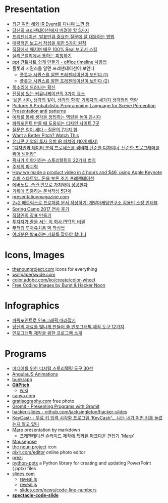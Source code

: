 Presentation
============
* [최근 여러 해외 IR Event를 다니며 느낀 점](http://www.venturesquare.net/562850)
* [당신의 프리젠테이션에서 버려야 할 5가지](http://ppss.kr/archives/35732)
* [프리젠테이션, 발표만큼 중요한 질문에 잘 대응하는 방법](http://ppss.kr/archives/36551)
* [매력적인 보고서 작성을 위한 5가지 원칙](http://ppss.kr/archives/37247)
* [직장에서 깨지며 배운 100% Real 보고서 스킬](https://brunch.co.kr/@lovewant/49)
* [실리콘밸리에서 통하는 피칭하기](http://www.venturesquare.net/578109)
* [ppt 간트차트 쉽게 만들기 - office timeline 사용법](http://blog.naver.com/chowin21/220326053200)
* 플롯과 시퀀스를 알면 프레젠테이션이 보인다
  * [플롯과 시퀀스를 알면 프레젠테이션이 보인다 (1)](http://ppss.kr/archives/42701)
  * [플롯과 시퀀스를 알면 프레젠테이션이 보인다 (2)](http://ppss.kr/archives/38185)
* [목소리에 드러나는 확신](http://newspeppermint.com/2015/05/13/m-confidence/)
* [진정성 있는 커뮤니케이션의 3가지 요소](http://ppss.kr/archives/19940)
* [‘넓은 시야, 생각의 깊이, 생각의 함축’ 기획자의 세가지 생각정리 역량](http://platum.kr/archives/16111)
* [Picture: A Probabilistic Programming Language for Scene Perception](http://www.cv-foundation.org/openaccess/content_cvpr_2015/papers/Kulkarni_Picture_A_Probabilistic_2015_CVPR_paper.pdf)
* [Presentation anti patterns](http://www.troyhunt.com/2015/06/speaker-style-bingo-10-presentation.html)
* [예제를 통해 생각을 정리하는 역량을 높여 봅시다](http://ppss.kr/archives/33568)
* [파워포인트 만들 때 도움되는 디자인 사이트 7곳](http://ppss.kr/archives/37434)
* [질문은 힘이 세다 – 질문의 7가지 힘](http://ppss.kr/archives/48428)
* [Want a Better Pitch? Watch This](https://medium.com/firm-narrative/want-a-better-pitch-watch-this-328b95c2fd0b)
* [유니콘 기업의 투자 유치 IR 피치덱 (10개 예시)](https://yeonlab.com/pitchdeck/)
* [“디자인과 데이터 분석 프로세스를 겸비해 단순한 디자이너, 단순한 프로그래머를 뛰어 넘어라”](http://www.venturesquare.net/595001)
* [픽사가 이야기하는 스토리텔링의 22가지 법칙](http://ppss.kr/archives/55271)
* [주제의 파괴력](http://ppss.kr/archives/56624)
* [How we made a product video in 4 hours and $46, using Apple Keynote](http://blog.weld.io/post/130468091870/how-we-made-a-product-video-in-keynote)
* [슈퍼 스타트업…돈을 부른 초기 프레젠테이션](http://techholic.co.kr/archives/41033)
* [에버노트, 습관 안으로 가져와야 성공한다](http://ppss.kr/archives/59152)
* [기획에 집중하는 문서작성 5단계](http://ppss.kr/archives/59150)
* [presentationmagazine.com](https://www.presentationmagazine.com/)
* [2×2 매트릭스로 프로처럼 문서 작성하기: 개발마케팅연구소 김용빈 소장 인터뷰](http://1boon.daum.net/ppss/5907148f6a8e510001e299fc)
* [Spring Camp 2017 연사 후기](http://blog.woniper.net/344)
* [직장인의 장표 만들기](https://brunch.co.kr/@hyungsukkim/70)
* [투자자가 줄을 서는 이 회사 PPT의 비결](http://naver.me/xzk4DqIC)
* [무적의 투자유치용 덱 작성법](http://bridge.500startups.co.kr/%EB%AC%B4%EC%A0%81%EC%9D%98-%ED%88%AC%EC%9E%90%EC%9C%A0%EC%B9%98%EC%9A%A9-%EB%8D%B1-%EC%9E%91%EC%84%B1%EB%B2%95/)
* [여러분은 발표하는 기회를 잡아야 합니다](http://aerosky.tistory.com/entry/%EC%97%AC%EB%9F%AC%EB%B6%84%EC%9D%80-%EB%B0%9C%ED%91%9C%ED%95%98%EB%8A%94-%EA%B8%B0%ED%9A%8C%EB%A5%BC-%EC%9E%A1%EC%95%84%EC%95%BC-%ED%95%A9%EB%8B%88%EB%8B%A4)

# Icons, Images
* [thenounproject.com](http://thenounproject.com/) icons for everything
* [wallpaperswide.com](http://wallpaperswide.com/)
* [color.adobe.com/ko/create/color-wheel](https://color.adobe.com/ko/create/color-wheel/)
* [Free Coding Images by Burst & Hacker Noon](https://hackernoon.com/coding-images-cc6e6d68661e)

# Infographics
* [파워포인트로 인포그래픽 따라잡기](http://ppss.kr/archives/39000)
* [당신의 자료를 빛나게 만들어 줄 인포그래픽 제작 도구 12가지](http://trendw.kr/design/201405/12427.t1m)
* [인포그래픽 제작을 위한 프로그램 소개](http://snsrp.com/18)

# Programs
* [미디어를 위한 디지털 스토리텔링 도구 30선](http://www.bloter.net/archives/262776)
* [AngularJS Animations](http://www.yearofmoo.com/animation-presentation/#/)
* [bunkrapp](http://bunkrapp.com/)
* **[GitPitch](https://gitpitch.com/)**
  * [wiki](https://github.com/gitpitch/gitpitch/wiki)
* [canva.com](https://www.canva.com)
* [gratisography.com](https://gratisography.com/) free photo
* [Gromit - Presenting Programs with Gromit](http://www.home.unix-ag.org/simon/gromit/)
* [hacker-slides - github.com/jacksingleton/hacker-slides](https://github.com/jacksingleton/hacker-slides)
* [KeyCastr - 무료 키 입력 시각화 프로그램 'KeyCastr'... 나는 네가 어떤 키를 눌렀는지 알고 있다](http://macnews.tistory.com/2552)
* [Marp](https://yhatt.github.io/marp/) presentation by markdown
  * [프레젠테이션 슬라이드 제작에 특화된 마크다운 편집기 'Marp'](http://macnews.tistory.com/4658)
* [Mousepose](http://bedreams.tistory.com/46)
* [the noun project](https://thenounproject.com/) icon
* [pixlr.com/editor](https://pixlr.com/editor/) online photo editor
* [prezi](https://prezi.com/)
* [python-pptx](http://python-pptx.readthedocs.io) a Python library for creating and updating PowerPoint (.pptx) files
* [slides.com](http://slides.com/)
  * [reveal.js](http://lab.hakim.se/reveal-js/)
  * [reveal.js](https://github.com/hakimel/reveal.js)
  * [slides.com/news/code-line-numbers](https://slides.com/news/code-line-numbers/)
* **[spectacle-code-slide](https://github.com/thejameskyle/spectacle-code-slide)**
